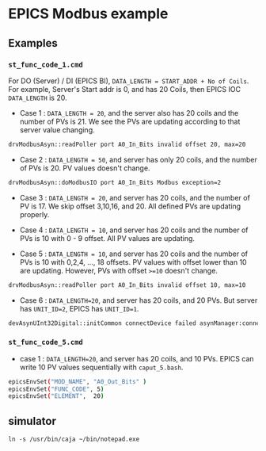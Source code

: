 # EPICS Modbus example

## Examples

### `st_func_code_1.cmd`

For DO (Server) / DI (EPICS BI), `DATA_LENGTH = START_ADDR + No of Coils`. For example, Server's Start addr is 0, and has 20 Coils, then EPICS IOC `DATA_LENGTH` is 20.

* Case 1 : `DATA_LENGTH = 20`, and the server also has 20 coils and the number of PVs is 21. We see the PVs are updating according to that server value changing.

```bash
drvModbusAsyn::readPoller port A0_In_Bits invalid offset 20, max=20
```

* Case 2 : `DATA_LENGTH = 50`, and server has only 20 coils, and the number of PVs is 20. PV values doesn't change.

```bash
drvModbusAsyn::doModbusIO port A0_In_Bits Modbus exception=2
```

* Case 3 : `DATA_LENGTH = 20`, and server has 20 coils, and the number of PV is 17. We skip offset 3,10,16, and 20. All defined PVs are updating properly.

* Case 4 : `DATA_LENGTH = 10`, and server has 20 coils and the number of PVs is 10 with 0 - 9 offset. All PV values are updating.

* Case 5 : `DATA_LENGTH = 10`, and server has 20 coils and the number of PVs is 10 with 0,2,4, ..., 18 offsets. PV values with offset lower than 10 are updating. However, PVs with offset `>=10` doesn't change.

```bash
drvModbusAsyn::readPoller port A0_In_Bits invalid offset 10, max=10
```

* Case 6 : `DATA_LENGTH=20`, and server has 20 coils, and 20 PVs. But server has `UNIT_ID=2`, EPICS has `UNIT_ID=1`.

```bash
devAsynUInt32Digital::initCommon connectDevice failed asynManager:connectDevice port A0_In_Bits not found
```

### `st_func_code_5.cmd`

* case 1 : `DATA_LENGTH=20`, and server has 20 coils, and 10 PVs. EPICS can write 10 PV values sequentially with `caput_5.bash`.

```bash
epicsEnvSet("MOD_NAME", "A0_Out_Bits" )
epicsEnvSet("FUNC_CODE", 5)
epicsEnvSet("ELEMENT",  20)
```

## simulator

```
ln -s /usr/bin/caja ~/bin/notepad.exe
```

